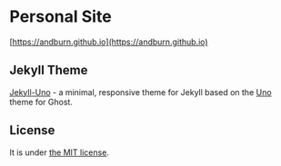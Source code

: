 # Personal Site
[https://andburn.github.io](https://andburn.github.io)

## Jekyll Theme

[Jekyll-Uno](https://github.com/joshgerdes/jekyll-uno) - a minimal, responsive theme for Jekyll based on the [Uno](https://github.com/daleanthony/Uno) theme for Ghost.

## License

It is under [the MIT license](/LICENSE).
